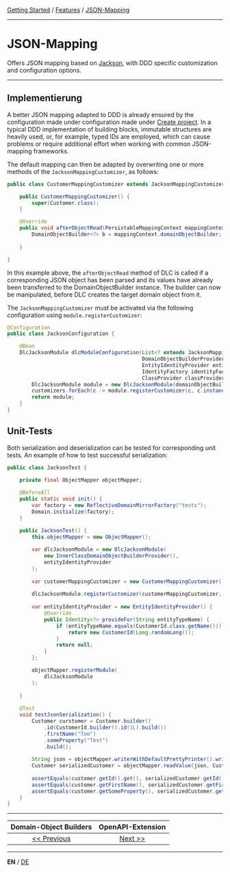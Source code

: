 [Getting Started](../index_en.md) / [Features](../guides/features_en.md) / [JSON-Mapping](json_mapping_en.md)

---

# JSON-Mapping
Offers JSON mapping based on [Jackson](https://github.com/FasterXML/jackson), with DDD specific customization 
and configuration options. 

---

## Implementierung
A better JSON mapping adapted to DDD is already ensured by the configuration made under configuration made under [Create project](../guides/configuration_en.md#JSON-Mapping).
In a typical DDD implementation of building blocks, immutable structures are heavily used, or, for example, typed IDs are employed, 
which can cause problems or require additional effort when working with common JSON-mapping frameworks.

The default mapping can then be adapted by overwriting one or more methods of the
`JacksonMappingCustomizer`, as follows:
```Java
public class CustomerMappingCustomizer extends JacksonMappingCustomizer<Customer>{

    public CustomerMappingCustomizer() {
        super(Customer.class);
    }

    @Override
    public void afterObjectRead(PersistableMappingContext mappingContext, ObjectCodec codec) {
        DomainObjectBuilder<?> b = mappingContext.domainObjectBuilder;
     
    }

}
```

In this example above, the ```afterObjectRead``` method of DLC is called if a corresponding JSON object has been parsed 
and its values have already been transferred to the DomainObjectBuilder instance. The builder can now be manipulated,
before DLC creates the target domain object from it.

The `JacksonMappingCustomizer` must be activated via the following configuration using ````module.registerCustomizer````:

```Java
@Configuration
public class JacksonConfiguration {

    @Bean
    DlcJacksonModule dlcModuleConfiguration(List<? extends JacksonMappingCustomizer<?>> customizers,
                                            DomainObjectBuilderProvider domainObjectBuilderProvider,
                                            EntityIdentityProvider entityIdentityProvider,
                                            IdentityFactory identityFactory,
                                            ClassProvider classProvider) {
        DlcJacksonModule module = new DlcJacksonModule(domainObjectBuilderProvider, entityIdentityProvider, identityFactory, classProvider);
        customizers.forEach(c -> module.registerCustomizer(c, c.instanceType));
        return module;
    }
}
```

## Unit-Tests
Both serialization and deserialization can be tested for corresponding unit tests.
An example of how to test successful serialization:

```Java
public class JacksonTest {

    private final ObjectMapper objectMapper;
    
    @BeforeAll
    public static void init() {
        var factory = new ReflectiveDomainMirrorFactory("tests");
        Domain.initialize(factory);
    }

    public JacksonTest() {
        this.objectMapper = new ObjectMapper();
      
        var dlcJacksonModule = new DlcJacksonModule(
            new InnerClassDomainObjectBuilderProvider(),
            entityIdentityProvider
        );
        
        var customerMappingCustomizer = new CustomerMappingCustomizer();
        
        dlcJacksonModule.registerCustomizer(customerMappingCustomizer, customerMappingCustomizer.instanceType);
        
        var entityIdentityProvider = new EntityIdentityProvider() {
            @Override
            public Identity<?> provideFor(String entityTypeName) {
                if (entityTypeName.equals(CustomerId.class.getName())) {
                    return new CustomerId(Long.randomLong());
                }
                return null;
            }
        };

        objectMapper.registerModule(
            dlcJacksonModule
        );
        
    }
    
    @Test
    void testJsonSerialization() {
        Customer curstomer = Customer.builder()
            .id(CustomerId.builder().id(1L).build())
            .firstName("Tom")
            .someProperty("Test")
            .build();
            
        String json = objectMapper.writerWithDefaultPrettyPrinter().writeValueAsString(curstomer);
        Customer serializedCustomer = objectMapper.readValue(json, Customer.class);
        
        assertEquals(customer.getId().get(), serializedCustomer.getId().get());
        assertEquals(customer.getFirstName(), serializedCustomer.getFirstName());
        assertEquals(customer.getSomeProperty(), serializedCustomer.getSomeProperty());
    }
}
```

---

|          **Domain-Object Builders**          |        **OpenAPI-Extension**        |
|:--------------------------------------------:|:-----------------------------------:|
| [<< Previous](./domainobject_builders_en.md) | [Next >>](open_api_extension_en.md) |

---

**EN** / [DE](../../german/features/json_mapping_de.md)
